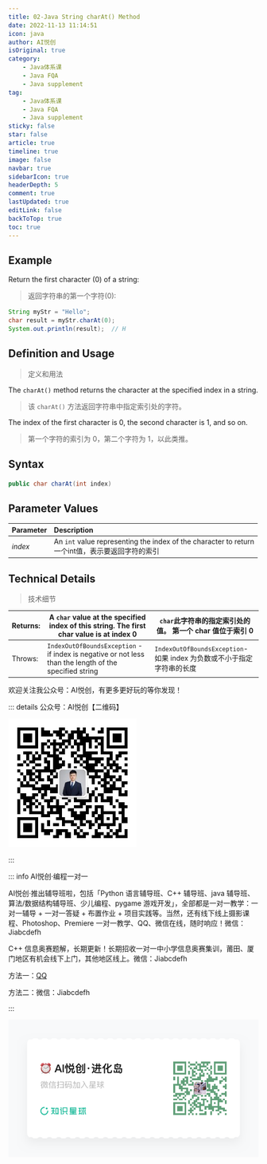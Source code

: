 ```yaml
---
title: 02-Java String charAt() Method
date: 2022-11-13 11:14:51
icon: java
author: AI悦创
isOriginal: true
category: 
    - Java体系课
    - Java FQA
    - Java supplement
tag:
    - Java体系课
    - Java FQA
    - Java supplement
sticky: false
star: false
article: true
timeline: true
image: false
navbar: true
sidebarIcon: true
headerDepth: 5
comment: true
lastUpdated: true
editLink: false
backToTop: true
toc: true
---
```


## Example

Return the first character (0) of a string:

> 返回字符串的第一个字符(0):

```java
String myStr = "Hello";
char result = myStr.charAt(0);
System.out.println(result);  // H
```

## Definition and Usage

> 定义和用法

The `charAt()` method returns the character at the specified index in a string.

> 该 `charAt()` 方法返回字符串中指定索引处的字符。

The index of the first character is 0, the second character is 1, and so on.

> 第一个字符的索引为 0，第二个字符为 1，以此类推。

## Syntax

```java
public char charAt(int index)
```

## Parameter Values

| Parameter | Description                                                  |
| :-------- | :----------------------------------------------------------- |
| *index*   | An `int` value representing the index of the character to return<br />一个int值，表示要返回字符的索引 |

## Technical Details

> 技术细节

| Returns: | A `char` value at the specified index of this string. The first char value is at index 0 | `char`此字符串的指定索引处的值。 第一个 char 值位于索引 0    |
| :------- | ------------------------------------------------------------ | ------------------------------------------------------------ |
| Throws:  | `IndexOutOfBoundsException` - if index is negative or not less than the length of the specified string | `IndexOutOfBoundsException`- 如果 index 为负数或不小于指定字符串的长度 |

欢迎关注我公众号：AI悦创，有更多更好玩的等你发现！

::: details 公众号：AI悦创【二维码】

![](/gzh.jpg)

:::

::: info AI悦创·编程一对一

AI悦创·推出辅导班啦，包括「Python 语言辅导班、C++ 辅导班、java 辅导班、算法/数据结构辅导班、少儿编程、pygame 游戏开发」，全部都是一对一教学：一对一辅导 + 一对一答疑 + 布置作业 + 项目实践等。当然，还有线下线上摄影课程、Photoshop、Premiere 一对一教学、QQ、微信在线，随时响应！微信：Jiabcdefh

C++ 信息奥赛题解，长期更新！长期招收一对一中小学信息奥赛集训，莆田、厦门地区有机会线下上门，其他地区线上。微信：Jiabcdefh

方法一：[QQ](http://wpa.qq.com/msgrd?v=3&uin=1432803776&site=qq&menu=yes)

方法二：微信：Jiabcdefh

:::

![](/zsxq.jpg)